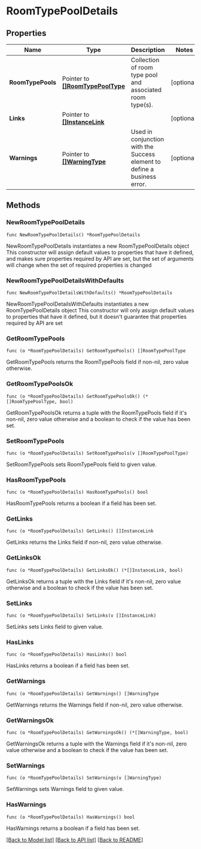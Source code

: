 # RoomTypePoolDetails

## Properties

Name | Type | Description | Notes
------------ | ------------- | ------------- | -------------
**RoomTypePools** | Pointer to [**[]RoomTypePoolType**](RoomTypePoolType.md) | Collection of room type pool and associated room type(s). | [optional] 
**Links** | Pointer to [**[]InstanceLink**](InstanceLink.md) |  | [optional] 
**Warnings** | Pointer to [**[]WarningType**](WarningType.md) | Used in conjunction with the Success element to define a business error. | [optional] 

## Methods

### NewRoomTypePoolDetails

`func NewRoomTypePoolDetails() *RoomTypePoolDetails`

NewRoomTypePoolDetails instantiates a new RoomTypePoolDetails object
This constructor will assign default values to properties that have it defined,
and makes sure properties required by API are set, but the set of arguments
will change when the set of required properties is changed

### NewRoomTypePoolDetailsWithDefaults

`func NewRoomTypePoolDetailsWithDefaults() *RoomTypePoolDetails`

NewRoomTypePoolDetailsWithDefaults instantiates a new RoomTypePoolDetails object
This constructor will only assign default values to properties that have it defined,
but it doesn't guarantee that properties required by API are set

### GetRoomTypePools

`func (o *RoomTypePoolDetails) GetRoomTypePools() []RoomTypePoolType`

GetRoomTypePools returns the RoomTypePools field if non-nil, zero value otherwise.

### GetRoomTypePoolsOk

`func (o *RoomTypePoolDetails) GetRoomTypePoolsOk() (*[]RoomTypePoolType, bool)`

GetRoomTypePoolsOk returns a tuple with the RoomTypePools field if it's non-nil, zero value otherwise
and a boolean to check if the value has been set.

### SetRoomTypePools

`func (o *RoomTypePoolDetails) SetRoomTypePools(v []RoomTypePoolType)`

SetRoomTypePools sets RoomTypePools field to given value.

### HasRoomTypePools

`func (o *RoomTypePoolDetails) HasRoomTypePools() bool`

HasRoomTypePools returns a boolean if a field has been set.

### GetLinks

`func (o *RoomTypePoolDetails) GetLinks() []InstanceLink`

GetLinks returns the Links field if non-nil, zero value otherwise.

### GetLinksOk

`func (o *RoomTypePoolDetails) GetLinksOk() (*[]InstanceLink, bool)`

GetLinksOk returns a tuple with the Links field if it's non-nil, zero value otherwise
and a boolean to check if the value has been set.

### SetLinks

`func (o *RoomTypePoolDetails) SetLinks(v []InstanceLink)`

SetLinks sets Links field to given value.

### HasLinks

`func (o *RoomTypePoolDetails) HasLinks() bool`

HasLinks returns a boolean if a field has been set.

### GetWarnings

`func (o *RoomTypePoolDetails) GetWarnings() []WarningType`

GetWarnings returns the Warnings field if non-nil, zero value otherwise.

### GetWarningsOk

`func (o *RoomTypePoolDetails) GetWarningsOk() (*[]WarningType, bool)`

GetWarningsOk returns a tuple with the Warnings field if it's non-nil, zero value otherwise
and a boolean to check if the value has been set.

### SetWarnings

`func (o *RoomTypePoolDetails) SetWarnings(v []WarningType)`

SetWarnings sets Warnings field to given value.

### HasWarnings

`func (o *RoomTypePoolDetails) HasWarnings() bool`

HasWarnings returns a boolean if a field has been set.


[[Back to Model list]](../README.md#documentation-for-models) [[Back to API list]](../README.md#documentation-for-api-endpoints) [[Back to README]](../README.md)


